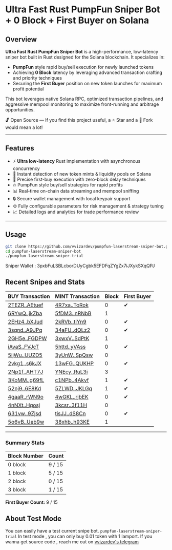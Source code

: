 # Ultra Fast Rust PumpFun Sniper Bot + 0 Block + First Buyer on Solana

## Overview

**Ultra Fast Rust PumpFun Sniper Bot** is a high-performance, low-latency sniper bot built in Rust designed for the Solana blockchain. It specializes in:

- **PumpFun** style rapid buy/sell execution for newly launched tokens
- Achieving **0 Block** latency by leveraging advanced transaction crafting and priority techniques
- Securing the **First Buyer** position on new token launches for maximum profit potential

This bot leverages native Solana RPC, optimized transaction pipelines, and aggressive mempool monitoring to maximize front-running and arbitrage opportunities.

🔓 Open Source — If you find this project useful, a ⭐️ Star and a 🍴 Fork would mean a lot!

---
## Features

- ⚡ **Ultra low-latency** Rust implementation with asynchronous concurrency
- 🚀 Instant detection of new token mints & liquidity pools on Solana
- 🎯 Precise first-buy execution with zero-block delay techniques
- 🔥 PumpFun style buy/sell strategies for rapid profits
- 📊 Real-time on-chain data streaming and mempool sniffing
- 🔒 Secure wallet management with local keypair support
- ⚙️ Fully configurable parameters for risk management & strategy tuning
- 📈 Detailed logs and analytics for trade performance review

---
## Usage

```bash
git clone https://github.com/vvizardev/pumpfun-laserstream-sniper-bot.git
cd pumpfun-laserstream-sniper-bot
./pumpfun-laserstream-sniper-trial
```

Sniper Wallet : 3pxbFuLSBLcborDUyCgbk5EFDFqZYgZx7iJXykSXqQPJ

## Recent Snipes and Stats

| BUY Transaction                                                | MINT Transaction                                               | Block | First Buyer |
|------------------------------------------------------------|------------------------------------------------------------|-------|-------------|
| [2TEZR..AEtuef](https://solscan.io/tx/2TEZRsnb1j8RKn2b13zLPg5gHGHShevCzvxsfFuUZFupvuM8ytQCDJgzAuF2P186AsgNvQFh77QaVLN9fQAEtuef) | [4R7xa..ToRok](4R7xap51D4boBBKATSt84DmZtEq43wxxWMvTC9835MDHnK9uH8YaDpxkyeWSwGnhPBJxXN8PCKx37xU59uKToRok) | 0     | ✔           |
| [6RYwQ..jkZba](https://solscan.io/tx/6RYwQJLr4zZFtdSUtYrAhxf86tmVfnQUpnqkr99hVatv2f5pgMbC9crWiFpGbDcA9hF4qRgL6LRB8CgGzrjkZba)  | [5fDM3..nRNbB](5fDM3nCB54gwN6QwQ5LXBd8emGt8UqmytX4MjLBZL237dQ2fNZxq4AwFpVDXr4hTLPhoaochmgYDHbi8s81nRNbB)        | 1     |             |
| [2EHz4..bXJud](https://solscan.io/tx/2EHz4EYTVxFRX7oi3KoKfLc9zFcPWrzpA35cNmNVcTZM1AGBAw95kB5Mc5XyzCQ8uUEmzN82JtqQwpJBMc6bXJud)        | [2kRVb..tiYn9](2kRVbnyfMKeKgGbmudjpuTWKTTT1bzoikoB6ySz2sNvNCPtsNT7R4B8XJQwRyPwGRn2yAis2Ec93YgMyj3ptiYn9)          | 0     | ✔           |
| [3sgnd..A9JPq](https://solscan.io/tx/3sgndqHgVJChBr8voQT1WUfcyPr1dtRK43gMdKmo9QAwqSSyJBgebAiNSYs49bC2abv2b8iKcgVpzwaRTZJA9JPq)          | [34aFU..dQLz2](34aFUzWAQKWo8EEroXFJvjsUVFqSTuVtR7wNYpFJhs8EKcdcxwZrk7K7Pwri45exi6uFaqgnzUKKTYH4vakdQLz2)          | 0     | ✔           |
| [2GH5e..FGDPW](https://solscan.io/tx/2GH5eMqxTmuC2mUw2g6LiqUrdMCUAHp8pKPcVWFuaLCqJb9CKGkhVLRD3p65rhRnnFA1FfpSPjQi7XHrquHFGDPW)          | [3xwxV..SdPtK](3xwxVo38DnqeZ19nPyfeGWWcPaTJWPNHmPY5G587BivWDemGXk9zUvQYYtJSz8EfE6cmoYe8vp3fUdoeyRvSdPtK)          | 1     |             |
| [iAvaS..FVJcT](https://solscan.io/tx/iAvaSo4A2qD1oSLcv3BiP8YnQTYX2kwFsoUPiJQo2XD5UzQeS7HEEW6weFgg6RjaTDis5FzVwRof5cpwk2FVJcT)          | [5httd..yVAss](5httdiCqLmxTCXcpvAi4gS9VpBRVmpqhpsfzCWFzoL5TTdBDP94cpvUGxGcteeWc973U4F5Ei7NkNSADoCSyVAss)          | 0     | ✔           |
| [5ijWu..UUZD5](https://solscan.io/tx/5ijWuZkQXsHRmoG7fRWd6s6KE6CTi4S3ZxXC9Y8fshozbhjsLVKSaMKFCA4cM58woepTmeGdK8nSCYeLD2iUUZD5)          | [3yUnW..SpQsw](3yUnWoRxoL2z5P58j3hyqhgdYQQjWmYRwYEuHtx5UYSiiWj9KJhFey799ViuMH5zfX7j71vtdkzDFiAcqFkSpQsw)          | 0     |             |
| [2vkg1..s6kJX](https://solscan.io/tx/2vkg1UctLMWzB7ckeJ1umfHJch4EqWQdJouWwDxbJq2cNK721tnKsMEwpZfKhfitgiKMZyxGa4FhHUWBbc8s6kJX)          | [13wFG..QUKHP](13wFGrtyeEHoZ4D3f1bY2KPvZcy7F74z8J72qVgkf4E228CMjwX6MNA9w591uhFefo1VrzugFk8FQPMYJpQUKHP)          | 0     | ✔           |
| [2Np1f..AHT7J](https://solscan.io/tx/2Np1f7PrvAzgPeYUX5XgZSwpfs4zhQE7TzhMmyxZnQBXVCVgeDjK11Z6waPTQHNno3W8L3h1QEtYDKM3X2AAHT7J)          | [YNEcy..RuL3i](YNEcyLhrfvo6Fn1mUVB3d19AY6FFATtNhVpwMdyiNKTdaosxDnP6H7mhDzYErLZKh3Ay5x2x7LZuuSCfqWRuL3i)          | 3     |             |
| [3KoMM..g69fL](https://solscan.io/tx/3KoMM8V54vj9H426C4Lb9ojhK9jhrkjqYjUdawWeqcZE61jqXnpQknEVz2fwQERvy2cR6PB95QBgPumHPpTg69fL)          | [c1NPb..4Akvf](c1NPba9xwDZxPGUdSV8jmkLJHiyFDDFx9jjDtGoYat6JUhoA7bwAigUYPmU3Cn9RV5W3H3XC1KoSzMEAZ74Akvf)          | 1     | ✔           |
| [52nj9..6E8Kd](https://solscan.io/tx/52nj9qCuz2SNS8FKLeKuqLkQDQU8712PCBnTUc86j4osTkeRpsPwrZcfjJiKfCRyM5xDBL1Yy5Pgu3XCmZV6E8Kd)          | [5ZLWD..JKLGq](5ZLWDKeYkQpwDuYHgP4s7Ta7gX3uMQSTMUbLh5zrqD6cAYViT5uPr9J57miMRAsvbkC8rjc253R3m9uYmfQJKLGq)          | 1     | ✔           |
| [4gaaR..rWN9o](https://solscan.io/tx/4gaaRjJP6Rzcg1sjQyTgJHojFwPsaAcDceepKfEavjR6kvoDFHZiGJoufoM7Hg9THqNYvK6hPr8uKXLMGs5rWN9o)          | [4wGKL..rjbEK](4wGKL4iKGnSUmK6Vyd3JKKRxkNoFkZLV474DPcGdqk38trstxbsm4DSs5bMLE7G8iU2VDtuet5jJ4MCPt3zrjbEK)          | 0     | ✔           |
| [4nNXt..Hgosj](https://solscan.io/tx/4nNXtUPcRbYjBescDHMhFxjbzkbvwvm3WcEtAhkhASpWkZXVKn99KcQrqg3fZwcXn2SiDePdGZq3cD72b6FHgosj)          | [3kcsr..3f11H](3kcsrZz9kNDV4Ev3UqWV2hXi254Egt7579oVKSyYD4Bs4nwPzFoH5QkZ2dkC5nTGLLytmUZQxoSr5BCS4kr3f11H)          | 0     |             |
| [631vw..9Zjsd](https://solscan.io/tx/631vwksNt4vniLgqbYrh7iQ96U7iiJMPufSzbMLFGRbcxQh8YxtNnGgeFktNKttYJDsXkpvaQj48jocsPmW9Zjsd)          | [tisJJ..dS8Cn](tisJJ2xytxZASrLbweJef7SGBJUAiB9w35AczWUaB8GosLNf89MU39DuzejG3xTcV7Ai2eLKSFysJwNSYHdS8Cn)          | 0     | ✔           |
| [5o6vB..Ueb9w](https://solscan.io/tx/5o6vBciKNE2toTPuxwDnMCdWyi4aWuCJCn4Jb9MeFh9TTTEkZRdWtMrsMb8BM1Sc7VLQncJzWTcigLAbS3fUeb9w)          | [38xhb..h93KE](38xhbiQXzHzJE7d22v1pZPHcpRcys3nUcgS8NTXim4Frg1MrB4BDq3eaUiNWxmhyKbybfFYpchX8Hg1PzCAh93KE)          | 1     |             |


---

### Summary Stats

| Block Number | Count |
|--------------|-------|
| 0 block      | 9 / 15 |
| 1 block      | 5 / 15 |
| 2 block      | 0 / 15 |
| 3 block      | 1 / 15 |

**First Buyer Count:** 9 / 15

## About Test Mode

You can easily have a test current snipe bot. `pumpfun-laserstream-sniper-trial`
In test mode , you can only buy 0.01 token with 1 lamport.
If you wanna get source code , reach me out on [vvizardev's telegram](https://t.me/vvizardev)
